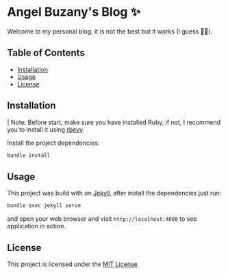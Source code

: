 # Angel Buzany's Blog ✨

Welcome to my personal blog, it is not the best but it works (I guess 🤞🏼).

## Table of Contents

- [Installation](#installation)
- [Usage](#usage)
- [License](#license)

## Installation

| Note: Before start, make sure you have installed Ruby, if not, I recommend you to install it using [rbevv](https://github.com/rbenv/rbenv).

Install the project dependencies:

```bash
bundle install
```

## Usage

This project was build with on [Jekyll](https://jekyllrb.com/), after install the dependencies just run:

```bash
bundle exec jekyll serve
```

and open your web browser and visit `http://localhost:4000` to see application in action.

## License
This project is licensed under the [MIT License](https://opensource.org/licenses/MIT).